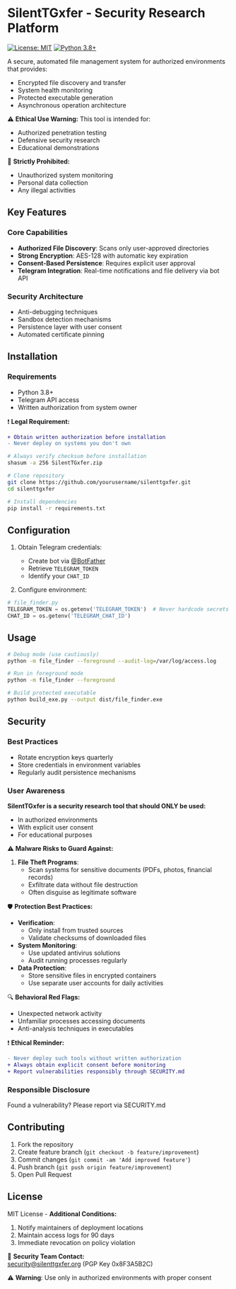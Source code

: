 # SilentTGxfer - Security Research Platform 

[![License: MIT](https://img.shields.io/badge/License-MIT-blue.svg)](https://opensource.org/licenses/MIT)
[![Python 3.8+](https://img.shields.io/badge/Python-3.8+-blue.svg)](https://python.org)

A secure, automated file management system for authorized environments that provides:
- Encrypted file discovery and transfer
- System health monitoring
- Protected executable generation
- Asynchronous operation architecture

⚠️ **Ethical Use Warning:** This tool is intended for:
- Authorized penetration testing
- Defensive security research
- Educational demonstrations

🚫 **Strictly Prohibited:**
- Unauthorized system monitoring
- Personal data collection
- Any illegal activities

## Key Features

### Core Capabilities
- **Authorized File Discovery**: Scans only user-approved directories
- **Strong Encryption**: AES-128 with automatic key expiration
- **Consent-Based Persistence**: Requires explicit user approval
- **Telegram Integration**: Real-time notifications and file delivery via bot API

### Security Architecture
- Anti-debugging techniques
- Sandbox detection mechanisms
- Persistence layer with user consent
- Automated certificate pinning

## Installation

### Requirements
- Python 3.8+
- Telegram API access
- Written authorization from system owner

❗ **Legal Requirement:**  
```diff
+ Obtain written authorization before installation
- Never deploy on systems you don't own
```

```bash
# Always verify checksum before installation
shasum -a 256 SilentTGxfer.zip

# Clone repository
git clone https://github.com/yourusername/silenttgxfer.git
cd silenttgxfer

# Install dependencies
pip install -r requirements.txt
```

## Configuration

1. Obtain Telegram credentials:
   - Create bot via [@BotFather](https://t.me/BotFather)
   - Retrieve `TELEGRAM_TOKEN`
   - Identify your `CHAT_ID`

2. Configure environment:
```python
# file_finder.py
TELEGRAM_TOKEN = os.getenv('TELEGRAM_TOKEN')  # Never hardcode secrets
CHAT_ID = os.getenv('TELEGRAM_CHAT_ID')
```

## Usage

```bash
# Debug mode (use cautiously)
python -m file_finder --foreground --audit-log=/var/log/access.log

# Run in foreground mode
python -m file_finder --foreground

# Build protected executable
python build_exe.py --output dist/file_finder.exe
```

## Security

### Best Practices
- Rotate encryption keys quarterly
- Store credentials in environment variables
- Regularly audit persistence mechanisms

### User Awareness

**SilentTGxfer is a security research tool that should ONLY be used:**
- In authorized environments
- With explicit user consent
- For educational purposes

⚠️ **Malware Risks to Guard Against:**
1. **File Theft Programs**:
   - Scan systems for sensitive documents (PDFs, photos, financial records)
   - Exfiltrate data without file destruction
   - Often disguise as legitimate software

🛡️ **Protection Best Practices:**
- **Verification**:
  - Only install from trusted sources
  - Validate checksums of downloaded files
- **System Monitoring**:
  - Use updated antivirus solutions
  - Audit running processes regularly
- **Data Protection**:
  - Store sensitive files in encrypted containers
  - Use separate user accounts for daily activities

🔍 **Behavioral Red Flags:**
- Unexpected network activity
- Unfamiliar processes accessing documents
- Anti-analysis techniques in executables

❗ **Ethical Reminder:**
```diff
- Never deploy such tools without written authorization
+ Always obtain explicit consent before monitoring
+ Report vulnerabilities responsibly through SECURITY.md
```

### Responsible Disclosure
Found a vulnerability? Please report via SECURITY.md

## Contributing

1. Fork the repository
2. Create feature branch (`git checkout -b feature/improvement`)
3. Commit changes (`git commit -am 'Add improved feature'`)
4. Push branch (`git push origin feature/improvement`)
5. Open Pull Request

## License

MIT License - **Additional Conditions:**
1. Notify maintainers of deployment locations
2. Maintain access logs for 90 days
3. Immediate revocation on policy violation

📧 **Security Team Contact:**  
security@silenttgxfer.org (PGP Key 0x8F3A5B2C)

⚠️ **Warning**: Use only in authorized environments with proper consent
